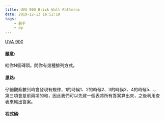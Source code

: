 ```yaml
---
title: UVA 900 Brick Wall Patterns
date: 2019-12-13 16:52:19
tags:
    - 新手
    - dp
---
```

[UVA 900](https://onlinejudge.org/external/9/900.pdf)
<!-- more -->

#### 題意:
給你N個磚頭，問你有幾種排列方式。

#### 思路:
仔細觀察數列時會發現有規律，1的時候1、2的時候2、3的時候3、4的時候5....，第三項會是前兩項的和，因此我們可以先建一個表將所有答案算出來，之後利用查表來輸出答案。

#### 程式碼:
<script src="https://gist.github.com/Daviswww/d3dd936f31d55be2205f5f8be4576bff.js"></script>
